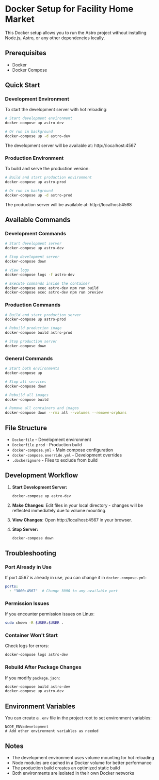 # Docker Setup for Facility Home Market

This Docker setup allows you to run the Astro project without installing Node.js, Astro, or any other dependencies locally.

## Prerequisites

- Docker
- Docker Compose

## Quick Start

### Development Environment

To start the development server with hot reloading:

```bash
# Start development environment
docker-compose up astro-dev

# Or run in background
docker-compose up -d astro-dev
```

The development server will be available at: http://localhost:4567

### Production Environment

To build and serve the production version:

```bash
# Build and start production environment
docker-compose up astro-prod

# Or run in background
docker-compose up -d astro-prod
```

The production server will be available at: http://localhost:4568

## Available Commands

### Development Commands

```bash
# Start development server
docker-compose up astro-dev

# Stop development server
docker-compose down

# View logs
docker-compose logs -f astro-dev

# Execute commands inside the container
docker-compose exec astro-dev npm run build
docker-compose exec astro-dev npm run preview
```

### Production Commands

```bash
# Build and start production server
docker-compose up astro-prod

# Rebuild production image
docker-compose build astro-prod

# Stop production server
docker-compose down
```

### General Commands

```bash
# Start both environments
docker-compose up

# Stop all services
docker-compose down

# Rebuild all images
docker-compose build

# Remove all containers and images
docker-compose down --rmi all --volumes --remove-orphans
```

## File Structure

- `Dockerfile` - Development environment
- `Dockerfile.prod` - Production build
- `docker-compose.yml` - Main compose configuration
- `docker-compose.override.yml` - Development overrides
- `.dockerignore` - Files to exclude from build

## Development Workflow

1. **Start Development Server:**
   ```bash
   docker-compose up astro-dev
   ```

2. **Make Changes:** Edit files in your local directory - changes will be reflected immediately due to volume mounting.

3. **View Changes:** Open http://localhost:4567 in your browser.

4. **Stop Server:**
   ```bash
   docker-compose down
   ```

## Troubleshooting

### Port Already in Use
If port 4567 is already in use, you can change it in `docker-compose.yml`:
```yaml
ports:
  - "3000:4567"  # Change 3000 to any available port
```

### Permission Issues
If you encounter permission issues on Linux:
```bash
sudo chown -R $USER:$USER .
```

### Container Won't Start
Check logs for errors:
```bash
docker-compose logs astro-dev
```

### Rebuild After Package Changes
If you modify `package.json`:
```bash
docker-compose build astro-dev
docker-compose up astro-dev
```

## Environment Variables

You can create a `.env` file in the project root to set environment variables:

```env
NODE_ENV=development
# Add other environment variables as needed
```

## Notes

- The development environment uses volume mounting for hot reloading
- Node modules are cached in a Docker volume for better performance
- The production build creates an optimized static build
- Both environments are isolated in their own Docker networks 